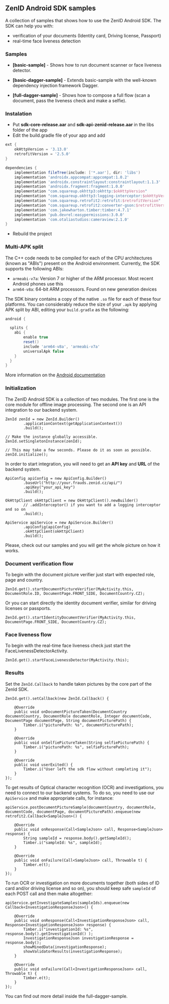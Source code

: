 ## ZenID Android SDK samples

A collection of samples that shows how to use the ZenID Android SDK. The SDK can help you with:

* verification of your documents (Identity card, Driving license, Passport)
* real-time face liveness detection

### Samples

* **[basic-sample]** - Shows how to run document scanner or face liveness detector.

* **[basic-dagger-sample]** - Extends basic-sample with the well-known dependency injection framework Dagger.

* **[full-dagger-sample]** - Shows how to compose a full flow (scan a document, pass the liveness check and make a selfie).


### Instalation

* Put **sdk-core-release.aar** and **sdk-api-zenid-release.aar** in the libs folder of the app
* Edit the build.gradle file of your app and add
```groovy
ext {
    okHttpVersion = '3.13.0'
    retrofitVersion = '2.5.0'
}

dependencies {
    implementation fileTree(include: ['*.aar'], dir: 'libs')
    implementation 'androidx.appcompat:appcompat:1.0.2'
    implementation 'androidx.constraintlayout:constraintlayout:1.1.3'
    implementation 'androidx.fragment:fragment:1.0.0'
    implementation "com.squareup.okhttp3:okhttp:$okHttpVersion"
    implementation "com.squareup.okhttp3:logging-interceptor:$okHttpVersion"
    implementation "com.squareup.retrofit2:retrofit:$retrofitVersion"
    implementation "com.squareup.retrofit2:converter-gson:$retrofitVersion"
    implementation 'com.jakewharton.timber:timber:4.7.1'
    implementation 'pub.devrel:easypermissions:3.0.0'
    implementation 'com.otaliastudios:cameraview:2.1.0'
}
```
* Rebuild the project

### Multi-APK split

The C++ code needs to be compiled for each of the CPU architectures (known as "ABIs") present on the Android environment. Currently, the SDK supports the following ABIs:

* `armeabi-v7a`: Version 7 or higher of the ARM processor. Most recent Android phones use this
* `arm64-v8a`: 64-bit ARM processors. Found on new generation devices

The SDK binary contains a copy of the native `.so` file for each of these four platforms.
You can considerably reduce the size of your `.apk` by applying APK split by ABI, editing your `build.gradle` as the following:

```groovy
android {

  splits {
    abi {
        enable true
        reset()
        include 'arm64-v8a', 'armeabi-v7a'
        universalApk false
    }
  }
}
```

More information on the [Android documentation](http://tools.android.com/tech-docs/new-build-system/user-guide/apk-splits)

### Initialization
 
The ZenID Android SDK is a collection of two modules. The first one is the core module for offline image processing. The second one is an API integration to our backend system.

```
ZenId zenId = new ZenId.Builder()
        .applicationContext(getApplicationContext())
        .build();

// Make the instance globally accessible.
ZenId.setSingletonInstance(zenId);

// This may take a few seconds. Please do it as soon as possible.
zenId.initialize();
```

In order to start integration, you will need to get an **API key** and **URL** of the backend system.

```
ApiConfig apiConfig = new ApiConfig.Builder()
        .baseUrl("http://your.frauds.zenid.cz/api/") 
        .apiKey("your_api_key")
        .build();
```

```
OkHttpClient okHttpClient = new OkHttpClient().newBuilder()
        // .addInterceptor() if you want to add a logging interceptor and so on
        .build();
```

```
ApiService apiService = new ApiService.Builder()
        .apiConfig(apiConfig)
        .okHttpClient(okHttpClient)
        .build();
```

Please, check out our samples and you will get the whole picture on how it works.
 
### Document verification flow

To begin with the document picture verifier just start with expected role, page and country. 
```
ZenId.get().startDocumentPictureVerifier(MyActivity.this, DocumentRole.ID, DocumentPage.FRONT_SIDE, DocumentCountry.CZ);
```

Or you can start directly the identity document verifier, similar for driving licenses or passports.
```
ZenId.get().startIdentityDocumentVerifier(MyActivity.this, DocumentPage.FRONT_SIDE, DocumentCountry.CZ);
```

### Face liveness flow

To begin with the real-time face liveness check just start the FaceLivenessDetectorActivity. 
```
ZenId.get().startFaceLivenessDetector(MyActivity.this);
```

### Results

Set the `ZenId.Callback` to handle taken pictures by the core part of the ZenId SDK. 
```
ZenId.get().setCallback(new ZenId.Callback() {

    @Override
    public void onDocumentPictureTaken(DocumentCountry documentCountry, DocumentRole documentRole, Integer documentCode, DocumentPage documentPage, String documentPicturePath) {
        Timber.i("picturePath: %s", documentPicturePath);
    }

    @Override
    public void onSelfiePictureTaken(String selfiePicturePath) {
        Timber.i("picturePath: %s", selfiePicturePath);
    }

    @Override
    public void userExited() {
        Timber.i("User left the sdk flow without completing it");
    }
});
```

To get results of Optical character recognition (OCR) and investigations, you need to connect to our backend systems. To do so, you need to use our `ApiService` and make appropriate calls, for instance:

```
apiService.postDocumentPictureSample(documentCountry, documentRole, documentCode, documentPage, documentPicturePath).enqueue(new retrofit2.Callback<SampleJson>() {

    @Override
    public void onResponse(Call<SampleJson> call, Response<SampleJson> response) {
        String sampleId = response.body().getSampleId();
        Timber.i("sampleId: %s", sampleId);
    }

    @Override
    public void onFailure(Call<SampleJson> call, Throwable t) {
        Timber.e(t);
    }
}); 
```

To run OCR or investigation on more documents together (both sides of ID card and/or driving license and so on), you should keep safe `sampleId` of each POST call and then make altogether:

```
apiService.getInvestigateSamples(sampleIds).enqueue(new Callback<InvestigationResponseJson>() {

    @Override
    public void onResponse(Call<InvestigationResponseJson> call, Response<InvestigationResponseJson> response) {
        Timber.i("investigationId: %s", response.body().getInvestigationId() );
        InvestigationResponseJson investigationResponse = response.body();
        showMinedData(investigationResponse);
        showValidatorResults(investigationResponse);
    }

    @Override
    public void onFailure(Call<InvestigationResponseJson> call, Throwable t) {
        Timber.e(t);
    }
});
```

You can find out more detail inside the full-dagger-sample.
